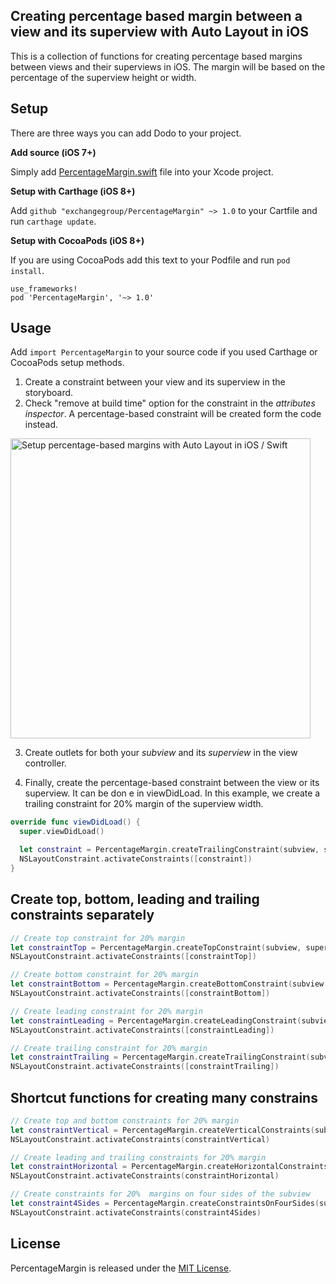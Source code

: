 ## Creating percentage based margin between a view and its superview with Auto Layout in iOS

This is a collection of functions for creating percentage based margins between views and their superviews in iOS. The margin will be based on the percentage of the superview height or width.


## Setup

There are three ways you can add Dodo to your project.

**Add source (iOS 7+)**

Simply add [PercentageMargin.swift](https://github.com/exchangegroup/PercentageMargin/blob/master/PercentageMargin/PercentageMargin.swift) file into your Xcode project.

**Setup with Carthage (iOS 8+)**

Add `github "exchangegroup/PercentageMargin" ~> 1.0` to your Cartfile and run `carthage update`.

**Setup with CocoaPods (iOS 8+)**

If you are using CocoaPods add this text to your Podfile and run `pod install`.

    use_frameworks!
    pod 'PercentageMargin', '~> 1.0'


## Usage

Add `import PercentageMargin` to your source code if you used Carthage or CocoaPods setup methods.

1) Create a constraint between your view and its superview in the storyboard.
2) Check "remove at build time" option for the constraint in the *attributes inspector*. A percentage-based constraint will be created form the code instead.

<img src='https://raw.githubusercontent.com/exchangegroup/PercentageMargin/master/Graphics/setup_layout_constraint.png' width='480' alt='Setup percentage-based margins with Auto Layout in iOS / Swift'>

3) Create outlets for both your *subview* and its *superview* in the view controller.

4) Finally, create the percentage-based constraint between the view or its superview. It can be don e in viewDidLoad. In this example, we create a trailing constraint for 20% margin of the superview width.

```Swift
override func viewDidLoad() {
  super.viewDidLoad()

  let constraint = PercentageMargin.createTrailingConstraint(subview, superview: superview, marginPercentage: 20)
  NSLayoutConstraint.activateConstraints([constraint])
}
```


## Create top, bottom, leading and trailing constraints separately

```Swift
// Create top constraint for 20% margin
let constraintTop = PercentageMargin.createTopConstraint(subview, superview: superview, marginPercentage: 20)
NSLayoutConstraint.activateConstraints([constraintTop])

// Create bottom constraint for 20% margin
let constraintBottom = PercentageMargin.createBottomConstraint(subview, superview: superview, marginPercentage: 20)
NSLayoutConstraint.activateConstraints([constraintBottom])

// Create leading constraint for 20% margin
let constraintLeading = PercentageMargin.createLeadingConstraint(subview, superview: superview, marginPercentage: 20)
NSLayoutConstraint.activateConstraints([constraintLeading])

// Create trailing constraint for 20% margin
let constraintTrailing = PercentageMargin.createTrailingConstraint(subview, superview: superview, marginPercentage: 20)
NSLayoutConstraint.activateConstraints([constraintTrailing])
```

## Shortcut functions for creating many constrains

```Swift
// Create top and bottom constraints for 20% margin
let constraintVertical = PercentageMargin.createVerticalConstraints(subview, superview: superview, marginPercentage: 20)
NSLayoutConstraint.activateConstraints(constraintVertical)

// Create leading and trailing constraints for 20% margin
let constraintHorizontal = PercentageMargin.createHorizontalConstraints(subview, superview: superview, marginPercentage: 20)
NSLayoutConstraint.activateConstraints(constraintHorizontal)

// Create constraints for 20%  margins on four sides of the subview
let constraint4Sides = PercentageMargin.createConstraintsOnFourSides(subview, superview: superview, marginPercentage: 20)
NSLayoutConstraint.activateConstraints(constraint4Sides)
```

## License

PercentageMargin is released under the [MIT License](LICENSE).